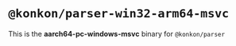 # `@konkon/parser-win32-arm64-msvc`

This is the **aarch64-pc-windows-msvc** binary for `@konkon/parser`
